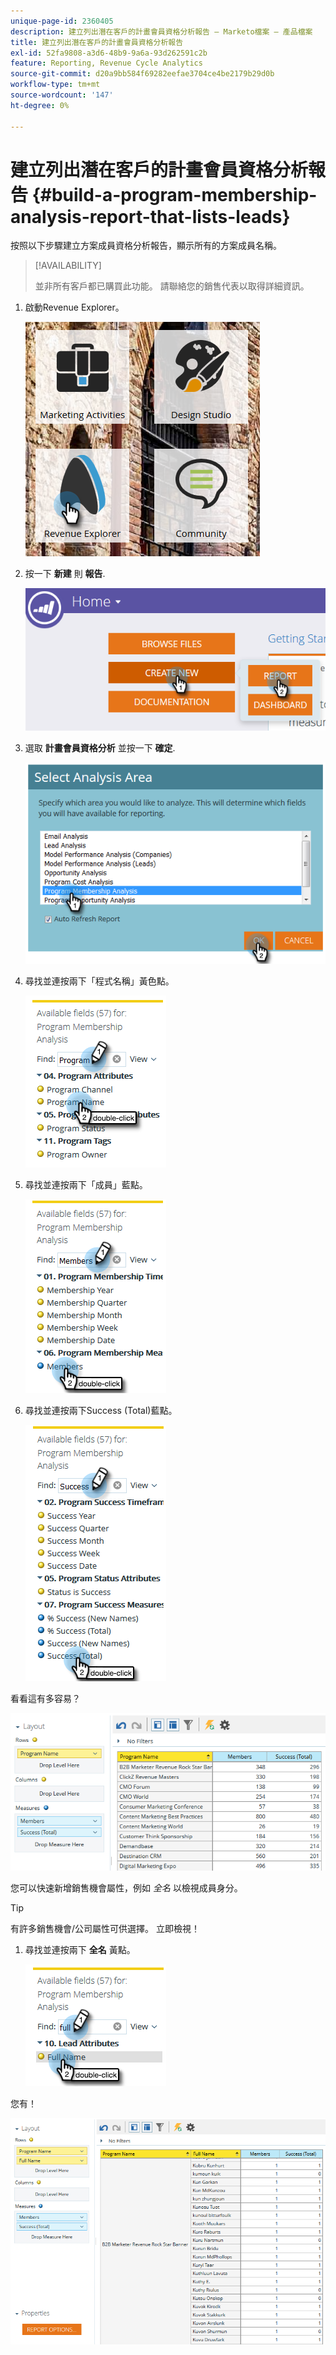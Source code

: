 ```yaml
---
unique-page-id: 2360405
description: 建立列出潛在客戶的計畫會員資格分析報告 — Marketo檔案 — 產品檔案
title: 建立列出潛在客戶的計畫會員資格分析報告
exl-id: 52fa9808-a3d6-48b9-9a6a-93d262591c2b
feature: Reporting, Revenue Cycle Analytics
source-git-commit: d20a9bb584f69282eefae3704ce4be2179b29d0b
workflow-type: tm+mt
source-wordcount: '147'
ht-degree: 0%

---
```


# 建立列出潛在客戶的計畫會員資格分析報告 {#build-a-program-membership-analysis-report-that-lists-leads}

按照以下步驟建立方案成員資格分析報告，顯示所有的方案成員名稱。

>[!AVAILABILITY]
>
>並非所有客戶都已購買此功能。 請聯絡您的銷售代表以取得詳細資訊。

1. 啟動Revenue Explorer。

   ![](assets/one.png)

1. 按一下 **新建** 則 **報告**.

   ![](assets/two.png)

1. 選取 **計畫會員資格分析** 並按一下 **確定**.

   ![](assets/three.png)

1. 尋找並連按兩下「程式名稱」黃色點。

   ![](assets/four.png)

1. 尋找並連按兩下「成員」藍點。

   ![](assets/five.png)

1. 尋找並連按兩下Success (Total)藍點。

   ![](assets/six.png)

看看這有多容易？

![](assets/seven.png)

您可以快速新增銷售機會屬性，例如 _全名_ 以檢視成員身分。

>[!TIP]
>
>有許多銷售機會/公司屬性可供選擇。 立即檢視！

1. 尋找並連按兩下 **全名** 黃點。

   ![](assets/eight.png)

您有！

![](assets/nine.png)
